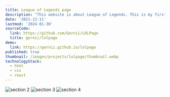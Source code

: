 ```yaml
---
title: League of Legends page
description: "This website is about League of Legends. This is my first time studying React, so this page has a little JavaScript, but I'm still missing one key feature: responsive. That's true, this project doesn't have responsive."
date: '2021-12-11'
lastmod: '2024-01-30'
sourceCode:
  link: https://github.com/Gernii/LOLPage
  title: gernii/lolpage
demo:
  link: https://gernii.github.io/lolpage
published: true
thumbnail: /images/projects/lolpage/thumbnail.webp
technologyStack:
  - html
  - css
  - react
---
```


![section 2](/images/projects/lolpage/section-2.webp)
![section 3](/images/projects/lolpage/section-3.webp)
![section 4](/images/projects/lolpage/section-4.webp)
